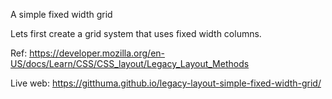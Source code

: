 A simple fixed width grid

Lets first create a grid system that uses fixed width columns.

Ref: https://developer.mozilla.org/en-US/docs/Learn/CSS/CSS_layout/Legacy_Layout_Methods

Live web: https://gitthuma.github.io/legacy-layout-simple-fixed-width-grid/